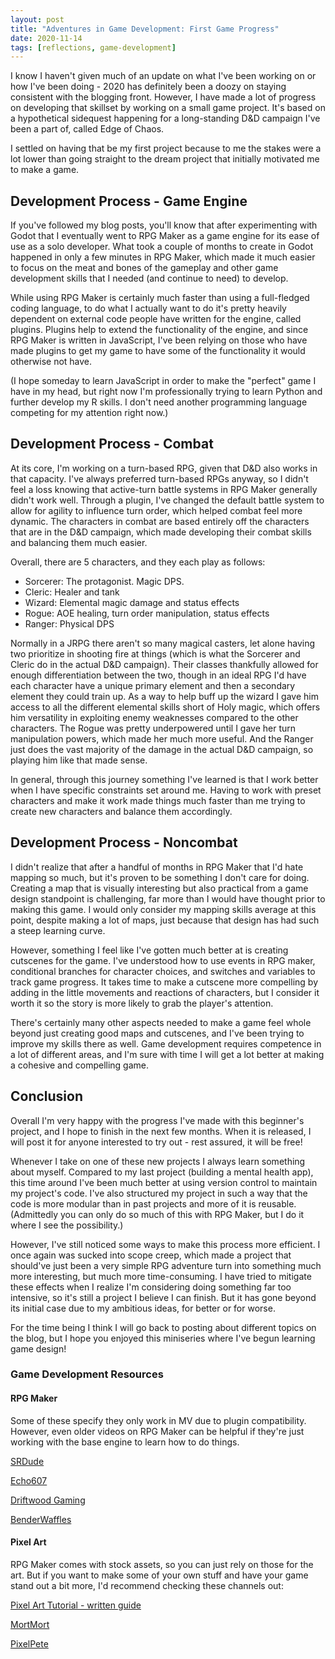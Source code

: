 ```yaml
---
layout: post
title: "Adventures in Game Development: First Game Progress"
date: 2020-11-14
tags: [reflections, game-development] 
---
```


I know I haven't given much of an update on what I've been working on or how I've been doing - 2020 has definitely been a doozy on staying consistent with the blogging front. However, I have made a lot of progress on developing that skillset by working on a small game project. It's based on a hypothetical sidequest happening for a long-standing D&D campaign I've been a part of, called Edge of Chaos.

I settled on having that be my first project because to me the stakes were a lot lower than going straight to the dream project that initially motivated me to make a game.  

## Development Process - Game Engine

If you've followed my blog posts, you'll know that after experimenting with Godot that I eventually went to RPG Maker as a game engine for its ease of use as a solo developer. What took a couple of months to create in Godot happened in only a few minutes in RPG Maker, which made it much easier to focus on the meat and bones of the gameplay and other game development skills that I needed (and continue to need) to develop.

While using RPG Maker is certainly much faster than using a full-fledged coding language, to do what I actually want to do it's pretty heavily dependent on external code people have written for the engine, called plugins. Plugins help to extend the functionality of the engine, and since RPG Maker is written in JavaScript, I've been relying on those who have made plugins to get my game to have some of the functionality it would otherwise not have. 

(I hope someday to learn JavaScript in order to make the "perfect" game I have in my head, but right now I'm professionally trying to learn Python and further develop my R skills. I don't need another programming language competing for my attention right now.)

## Development Process - Combat

At its core, I'm working on a turn-based RPG, given that D&D also works in that capacity. I've always preferred turn-based RPGs anyway, so I didn't feel a loss knowing that active-turn battle systems in RPG Maker generally didn't work well. Through a plugin, I've changed the default battle system to allow for agility to influence turn order, which helped combat feel more dynamic. The characters in combat are based entirely off the characters that are in the D&D campaign, which made developing their combat skills and balancing them much easier.

Overall, there are 5 characters, and they each play as follows:

* Sorcerer: The protagonist. Magic DPS.
* Cleric: Healer and tank 
* Wizard: Elemental magic damage and status effects
* Rogue: AOE healing, turn order manipulation, status effects
* Ranger: Physical DPS

Normally in a JRPG there aren't so many magical casters, let alone having two prioritize in shooting fire at things (which is what the Sorcerer and Cleric do in the actual D&D campaign). Their classes thankfully allowed for enough differentiation between the two, though in an ideal RPG I'd have each character have a unique primary element and then a secondary element they could train up. As a way to help buff up the wizard I gave him access to all the different elemental skills short of Holy magic, which offers him versatility in exploiting enemy weaknesses compared to the other characters. The Rogue was pretty underpowered until I gave her turn manipulation powers, which made her much more useful. And the Ranger just does the vast majority of the damage in the actual D&D campaign, so playing him like that made sense.

In general, through this journey something I've learned is that I work better when I have specific constraints set around me. Having to work with preset characters and make it work made things much faster than me trying to create new characters and balance them accordingly.

## Development Process - Noncombat

I didn't realize that after a handful of months in RPG Maker that I'd hate mapping so much, but it's proven to be something I don't care for doing. Creating a map that is visually interesting but also practical from a game design standpoint is challenging, far more than I would have thought prior to making this game. I would only consider my mapping skills average at this point, despite making a lot of maps, just because that design has had such a steep learning curve.

However, something I feel like I've gotten much better at is creating cutscenes for the game. I've understood how to use events in RPG maker, conditional branches for character choices, and switches and variables to track game progress. It takes time to make a cutscene more compelling by adding in the little movements and reactions of characters, but I consider it worth it so the story is more likely to grab the player's attention. 

There's certainly many other aspects needed to make a game feel whole beyond just creating good maps and cutscenes, and I've been trying to improve my skills there as well. Game development requires competence in a lot of different areas, and I'm sure with time I will get a lot better at making a cohesive and compelling game.

## Conclusion

Overall I'm very happy with the progress I've made with this beginner's project, and I hope to finish in the next few months. When it is released, I will post it for anyone interested to try out - rest assured, it will be free!

Whenever I take on one of these new projects I always learn something about myself. Compared to my last project (building a mental health app), this time around I've been much better at using version control to maintain my project's code. I've also structured my project in such a way that the code is more modular than in past projects and more of it is reusable. (Admittedly you can only do so much of this with RPG Maker, but I do it where I see the possibility.)

However, I've still noticed some ways to make this process more efficient. I once again was sucked into scope creep, which made a project that should've just been a very simple RPG adventure turn into something much more interesting, but much more time-consuming. I have tried to mitigate these effects when I realize I'm considering doing something far too intensive, so it's still a project I believe I can finish. But it has gone beyond its initial case due to my ambitious ideas, for better or for worse.

For the time being I think I will go back to posting about different topics on the blog, but I hope you enjoyed this miniseries where I've begun learning game design!

### Game Development Resources

#### RPG Maker

Some of these specify they only work in MV due to plugin compatibility. However, even older videos on RPG Maker can be helpful if they're just working with the base engine to learn how to do things.
	
[SRDude](https://www.youtube.com/playlist?list=PLMcr1s5MjsiTky6KB4ML-q_QoBE_ZYJk5)

[Echo607](https://www.youtube.com/playlist?list=PLTcc-t1_NNLUzIUVRDyNWyGkfT-TBRtkG)

[Driftwood Gaming](https://www.youtube.com/playlist?list=PLGxLMLE3NfnJ2wm59fAYdxfRptRuKfvRA)

[BenderWaffles](https://www.youtube.com/playlist?list=PLFx_7sHrMlWUr6Kuk5FCHj6xsCncZVWYN)

#### Pixel Art

RPG Maker comes with stock assets, so you can just rely on those for the art. But if you want to make some of your own stuff and have your game stand out a bit more, I'd recommend checking these channels out:

[Pixel Art Tutorial - written guide](http://pixeljoint.com/forum/forum_posts.asp?TID=11299)

[MortMort](https://www.youtube.com/playlist?list=PLR3Ra9cf8aV06i2jKmgKvcYVHI86-4K_b)

[PixelPete](https://www.youtube.com/playlist?list=PLmac3HPrav-9UWt-ahViIZxpyQxJ2wPSH)
